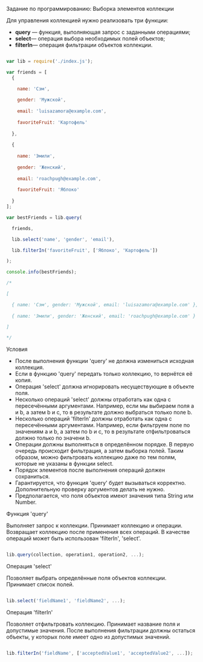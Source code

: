 Задание по программированию: Выборка элементов коллекции

Для управления коллекцией нужно реализовать три функции:
* <b>query</b> — функция, выполняющая запрос с заданными операциями;
* <b>select</b>— операция выбора необходимых полей объектов;
* <b>filterIn</b>— операция фильтрации объектов коллекции.

```javascript

var lib = require('./index.js');

var friends = [
  {

    name: 'Сэм',
    
    gender: 'Мужской',
    
    email: 'luisazamora@example.com',
    
    favoriteFruit: 'Картофель'
  
  },
  
  {
  
    name: 'Эмили',
    
    gender: 'Женский',
    
    email: 'roachpugh@example.com',
    
    favoriteFruit: 'Яблоко'
  
  }
];

var bestFriends = lib.query(

  friends,

  lib.select('name', 'gender', 'email'),

  lib.filterIn('favoriteFruit', ['Яблоко', 'Картофель'])

);

console.info(bestFriends);

/*

[

  { name: 'Сэм', gender: 'Мужской', email: 'luisazamora@example.com' },
  
  { name: 'Эмили', gender: 'Женский', email: 'roachpugh@example.com' }

]

*/

```

Условия
* После выполнения функции 'query' не должна измениться исходная коллекция.
* Если в функцию 'query' передать только коллекцию, то вернётся её копия.
* Операция 'select' должна игнорировать несуществующие в объекте поля.
* Несколько операций 'select' должны отработать как одна с пересечёнными аргументами. Например, если мы выбираем поля a и b, а затем b и c, то в результате должно выбраться только поле b.
* Несколько операций 'filterIn' должны отработать как одна с пересечёнными аргументами. Например, если фильтруем поле по значениям a и b, а затем по b и c, то в результате отфильтроваться должно только по значени b.
* Операции должны выполняться в определённом порядке. В первую очередь происходит фильтрация, а затем выборка полей. Таким образом, можно фильтровать коллекцию даже по тем полям, которые не указаны в функции select.
* Порядок элементов после выполнения операций должен сохраниться.
* Гарантируется, что функция 'query' будет вызываться корректно. Дополнительную проверку аргументов делать не нужно.
* Предполагается, что поля объектов имеют значения типа String или Number.

Функция 'query'

Выполняет запрос к коллекции. Принимает коллекцию и операции. Возвращает коллекцию после применения всех операций. В качестве операций может быть использован 'filterIn', 'select'.

```javascript

lib.query(collection, operation1, operation2, ...);

```

Операция 'select'

Позволяет выбрать определённые поля объектов коллекции. Принимает список полей.

```javascript

lib.select('fieldName1', 'fieldName2', ...);

```

Операция 'filterIn'

Позволяет отфильтровать коллекцию. Принимает название поля и допустимые значения. После выполнения фильтрации должны остаться объекты, у которых поле имеет одно из допустимых значений.

```javascript

lib.filterIn('fieldName', ['acceptedValue1', 'acceptedValue2', ...]);

```